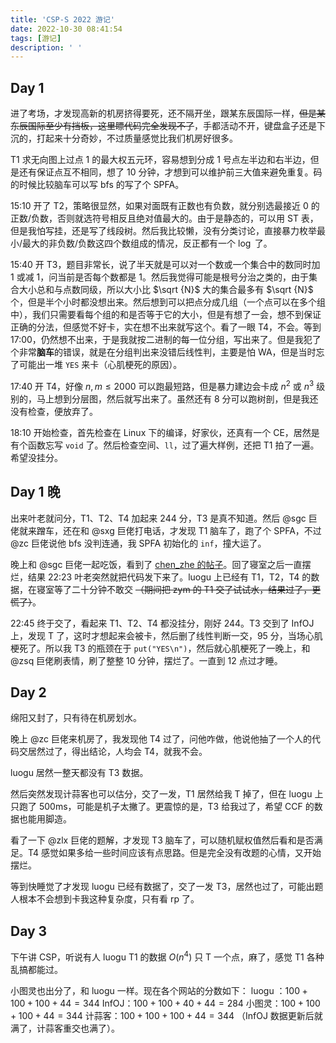 ```yaml
---
title: 'CSP-S 2022 游记'
date: 2022-10-30 08:41:54
tags: [游记]
description: ' '
---
```

## Day 1

进了考场，才发现高新的机房挤得要死，还不隔开坐，跟某东辰国际一样，~~但是某东辰国际至少有挡板，这里瞟代码完全发现不了~~，手都活动不开，键盘盒子还是下沉的，打起来十分奇妙，不过质量感觉比我们机房好很多。

T1 求无向图上过点 $1$ 的最大权五元环，容易想到分成 $1$ 号点左半边和右半边，但是还有保证点互不相同，想了 $10$ 分钟，才想到可以维护前三大值来避免重复。码的时候比较脑车可以写 bfs 的写了个 SPFA。

15:10 开了 T2，策略很显然，如果对面既有正数也有负数，就分别选最接近 $0$ 的正数/负数，否则就选符号相反且绝对值最大的。由于是静态的，可以用 ST 表，但是我怕写挂，还是写了线段树。然后我比较懒，没有分类讨论，直接暴力枚举最小/最大的非负数/负数这四个数组成的情况，反正都有一个 $\log$ 了。

15:40 开 T3，题目非常长，说了半天就是可以对一个数或一个集合中的数同时加 $1$ 或减 $1$，问当前是否每个数都是 $1$。然后我觉得可能是根号分治之类的，由于集合大小总和与点数同级，所以大小比 $\sqrt {N}$ 大的集合最多有 $\sqrt {N}$ 个，但是半个小时都没想出来。然后想到可以把点分成几组（一个点可以在多个组中），我们只需要看每个组的和是否等于它的大小，但是有想了一会，想不到保证正确的分法，但感觉不好卡，实在想不出来就写这个。看了一眼 T4，不会。等到 17:00，仍然想不出来，于是我就按二进制的每一位分组，写出来了。但是我犯了个非常**脑车**的错误，就是在分组判出来没错后线性判，主要是怕 WA，但是当时忘了可能出一堆 `YES` 来卡（心肌梗死的原因）。

17:40 开 T4，好像 $n,m \leq 2000$ 可以跑最短路，但是暴力建边会卡成 $n^2$ 或 $n^3$ 级别的，马上想到分层图，然后就写出来了。虽然还有 $8$ 分可以跑树剖，但是我还没有检查，便放弃了。

18:10 开始检查，首先检查在 Linux 下的编译，好家伙，还真有一个 CE，居然是有个函数忘写 `void` 了。然后检查空间、`ll`，过了遍大样例，还把 T1 拍了一遍。希望没挂分。

## Day 1 晚

出来叶老就问分，T1、T2、T4 加起来 244 分，T3 是真不知道。然后 @sgc 巨佬就来蹭车，还在和 @sxg 巨佬打电话，才发现 T1 脑车了，跑了个 SPFA，不过 @zc 巨佬说他 bfs 没判连通，我 SPFA 初始化的 `inf`，撞大运了。

晚上和 @sgc 巨佬一起吃饭，看到了 [chen_zhe 的帖子](https://www.luogu.com.cn/discuss/520101)。回了寝室之后一直摆烂，结果 22:23 叶老突然就把代码发下来了。luogu 上已经有 T1，T2，T4 的数据，在寝室等了二十分钟不敢交 ~~（期间把 zym 的 T1 交了试试水，结果过了，更慌了）~~。

22:45 终于交了，看起来 T1、T2、T4 都没挂分，刚好 244。T3 交到了 InfOJ 上，发现 T 了，这时才想起来会被卡，然后删了线性判断一交，95 分，当场心肌梗死了。所以我 T3 的瓶颈在于 `put("YES\n")`，然后就心肌梗死了一晚上，和 @zsq 巨佬刷表情，刷了整整 $10$ 分钟，摆烂了。一直到 12 点过才睡。

## Day 2

绵阳又封了，只有待在机房划水。

晚上 @zc 巨佬来机房了，我发现他 T4 过了，问他咋做，他说他抽了一个人的代码交居然过了，得出结论，人均会 T4，就我不会。

luogu 居然一整天都没有 T3 数据。

然后突然发现计蒜客也可以估分，交了一发，T1 居然给我 T 掉了，但在 luogu 上只跑了 500ms，可能是机子太撇了。更震惊的是，T3 给我过了，希望 CCF 的数据也能用脚造。

看了一下 @zlx 巨佬的题解，才发现 T3 脑车了，可以随机赋权值然后看和是否满足。T4 感觉如果多给一些时间应该有点思路。但是完全没有改题的心情，又开始摆烂。

等到快睡觉了才发现 luogu 已经有数据了，交了一发 T3，居然也过了，可能出题人根本不会想到卡我这种复杂度，只有看 rp 了。

## Day 3

下午讲 CSP，听说有人 luogu  T1 的数据 $O(n^4)$ 只 T 一个点，麻了，感觉 T1 各种乱搞都能过。

小图灵也出分了，和 luogu 一样。现在各个网站的分数如下：
luogu ：$100+100+100+44=344$
InfOJ：$100+100+40+44=284$
小图灵：$100+100+100+44=344$
计蒜客：$100+100+100+44=344$
（InfOJ 数据更新后就满了，计蒜客重交也满了）。